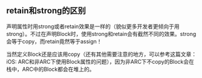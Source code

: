 ## retain和strong的区别

声明属性时用strong或者retain效果是一样的（貌似更多开发者更倾向于用strong）。不过在声明Block时，使用strong和retain会有截然不同的效果。strong会等于copy，而retain竟然等于assign！

当然定义Block还是应该用copy（还有其他需要注意的地方，可以参考这篇文章：iOS: ARC和非ARC下使用Block属性的问题），因为非ARC下不copy的Block会在栈中，ARC中的Block都会在堆上的。
